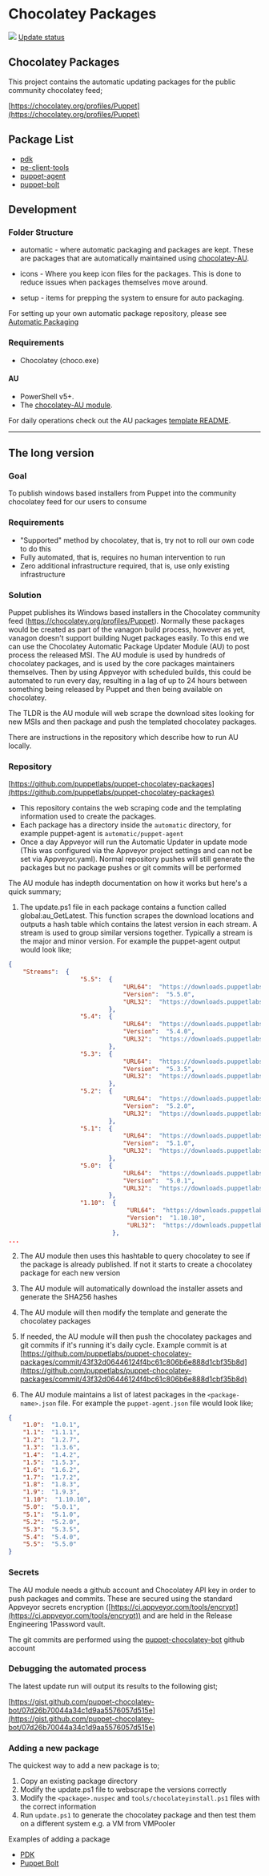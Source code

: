 # Chocolatey Packages

[![](https://ci.appveyor.com/api/projects/status/github/puppetlabs/puppet-chocolatey-packages?svg=true)](https://ci.appveyor.com/project/puppetlabs/puppet-chocolatey-packages)
[Update status](https://gist.github.com/puppet-chocolatey-bot/07d26b70044a34c1d9aa5576057d515e)

## Chocolatey Packages

This project contains the automatic updating packages for the public community chocolatey feed;

[https://chocolatey.org/profiles/Puppet](https://chocolatey.org/profiles/Puppet)

## Package List

* [pdk](https://chocolatey.org/packages/pdk)
* [pe-client-tools](https://chocolatey.org/packages/pe-client-tools)
* [puppet-agent](https://chocolatey.org/packages/puppet-agent)
* [puppet-bolt](https://chocolatey.org/packages/puppet-bolt)

## Development

### Folder Structure

* automatic - where automatic packaging and packages are kept. These are packages that are automatically maintained using [chocolatey-AU](https://github.com/chocolatey-community/chocolatey-au).

* icons - Where you keep icon files for the packages. This is done to reduce issues when packages themselves move around.

* setup - items for prepping the system to ensure for auto packaging.

For setting up your own automatic package repository, please see [Automatic Packaging](https://chocolatey.org/docs/automatic-packages)

### Requirements

* Chocolatey (choco.exe)


#### AU

* PowerShell v5+.
* The [chocolatey-AU module](https://github.com/chocolatey-community/chocolatey-au).

For daily operations check out the AU packages [template README](https://github.com/majkinetor/au-packages-template/blob/master/README.md).

---

## The long version

### Goal

To publish windows based installers from Puppet into the community chocolatey feed for our users to consume

### Requirements

* "Supported" method by chocolatey, that is, try not to roll our own code to do this
* Fully automated, that is, requires no human intervention to run
* Zero additional infrastructure required, that is, use only existing infrastructure

### Solution

Puppet publishes its Windows based installers in the Chocolatey community feed (https://chocolatey.org/profiles/Puppet).  Normally these packages would be created as part of the vanagon build process, however as yet, vanagon doesn't support building Nuget packages easily.  To this end we can use the Chocolatey Automatic Package Updater Module (AU) to post process the released MSI.  The AU module is used by hundreds of chocolatey packages, and is used by the core packages maintainers themselves.  Then by using Appveyor with scheduled builds, this could be automated to run every day, resulting in a lag of up to 24 hours between something being released by Puppet and then being available on chocolatey.

The TLDR is the AU module will web scrape the download sites looking for new MSIs and then package and push the templated chocolatey packages.

There are instructions in the repository which describe how to run AU locally.

### Repository

[https://github.com/puppetlabs/puppet-chocolatey-packages](https://github.com/puppetlabs/puppet-chocolatey-packages)

* This repository contains the web scraping code and the templating information used to create the packages.
* Each package has a directory inside the `automatic` directory, for example puppet-agent is `automatic/puppet-agent`
* Once a day Appveyor will run the Automatic Updater in update mode (This was configured via the Appveyor project settings and can not be set via Appveyor.yaml).  Normal repository pushes will still generate the packages but no package pushes or git commits will be performed

The AU module has indepth documentation on how it works but here's a quick summary;

1. The update.ps1 file in each package contains a function called global:au_GetLatest.  This function scrapes the download locations and outputs a hash table which contains the latest version in each stream.  A stream is used to group similar versions together.  Typically a stream is the major and minor version.  For example the puppet-agent output would look like;

``` json
{
    "Streams":  {
                    "5.5":  {
                                "URL64":  "https://downloads.puppetlabs.com/windows/puppet5/puppet-agent-5.5.0-x64.msi",
                                "Version":  "5.5.0",
                                "URL32":  "https://downloads.puppetlabs.com/windows/puppet5/puppet-agent-5.5.0-x86.msi"
                            },
                    "5.4":  {
                                "URL64":  "https://downloads.puppetlabs.com/windows/puppet5/puppet-agent-5.4.0-x64.msi",
                                "Version":  "5.4.0",
                                "URL32":  "https://downloads.puppetlabs.com/windows/puppet5/puppet-agent-5.4.0-x86.msi"
                            },
                    "5.3":  {
                                "URL64":  "https://downloads.puppetlabs.com/windows/puppet5/puppet-agent-5.3.5-x64.msi",
                                "Version":  "5.3.5",
                                "URL32":  "https://downloads.puppetlabs.com/windows/puppet5/puppet-agent-5.3.5-x86.msi"
                            },
                    "5.2":  {
                                "URL64":  "https://downloads.puppetlabs.com/windows/puppet5/puppet-agent-5.2.0-x64.msi",
                                "Version":  "5.2.0",
                                "URL32":  "https://downloads.puppetlabs.com/windows/puppet5/puppet-agent-5.2.0-x86.msi"
                            },
                    "5.1":  {
                                "URL64":  "https://downloads.puppetlabs.com/windows/puppet5/puppet-agent-5.1.0-x64.msi",
                                "Version":  "5.1.0",
                                "URL32":  "https://downloads.puppetlabs.com/windows/puppet5/puppet-agent-5.1.0-x86.msi"
                            },
                    "5.0":  {
                                "URL64":  "https://downloads.puppetlabs.com/windows/puppet5/puppet-agent-5.0.1-x64.msi",
                                "Version":  "5.0.1",
                                "URL32":  "https://downloads.puppetlabs.com/windows/puppet5/puppet-agent-5.0.1-x86.msi"
                            },
                    "1.10":  {
                                 "URL64":  "https://downloads.puppetlabs.com/windows/puppet-agent-1.10.10-x64.msi",
                                 "Version":  "1.10.10",
                                 "URL32":  "https://downloads.puppetlabs.com/windows/puppet-agent-1.10.10-x86.msi"
                             },
...
```

2. The AU module then uses this hashtable to query chocolatey to see if the package is already published.  If not it starts to create a chocolatey package for each new version

3. The AU module will automatically download the installer assets and generate the SHA256 hashes

4. The AU module will then modify the template and generate the chocolatey packages

5. If needed, the AU module will then push the chocolatey packages and git commits if it's running it's daily cycle.  Example commit is at [https://github.com/puppetlabs/puppet-chocolatey-packages/commit/43f32d06446124f4bc61c806b6e888d1cbf35b8d](https://github.com/puppetlabs/puppet-chocolatey-packages/commit/43f32d06446124f4bc61c806b6e888d1cbf35b8d)

5. The AU module maintains a list of latest packages in the `<package-name>.json` file.  For example the `puppet-agent.json` file would look like;

``` json
{
    "1.0":  "1.0.1",
    "1.1":  "1.1.1",
    "1.2":  "1.2.7",
    "1.3":  "1.3.6",
    "1.4":  "1.4.2",
    "1.5":  "1.5.3",
    "1.6":  "1.6.2",
    "1.7":  "1.7.2",
    "1.8":  "1.8.3",
    "1.9":  "1.9.3",
    "1.10":  "1.10.10",
    "5.0":  "5.0.1",
    "5.1":  "5.1.0",
    "5.2":  "5.2.0",
    "5.3":  "5.3.5",
    "5.4":  "5.4.0",
    "5.5":  "5.5.0"
}
```

### Secrets
The AU module needs a github account and Chocolatey API key in order to push packages and commits.  These are secured using the standard Appveyor secrets encryption ([https://ci.appveyor.com/tools/encrypt](https://ci.appveyor.com/tools/encrypt)) and are held in the Release Engineering 1Password vault.

The git commits are performed using the [puppet-chocolatey-bot](https://github.com/puppet-chocolatey-bot) github account

### Debugging the automated process

The latest update run will output its results to the following gist;

[https://gist.github.com/puppet-chocolatey-bot/07d26b70044a34c1d9aa5576057d515e](https://gist.github.com/puppet-chocolatey-bot/07d26b70044a34c1d9aa5576057d515e)

### Adding a new package

The quickest way to add a new package is to;

1. Copy an existing package directory
2. Modify the update.ps1 file to webscrape the versions correctly
3. Modify the `<package>.nuspec` and `tools/chocolateyinstall.ps1` files with the correct information
4. Run `update.ps1` to generate the chocolatey package and then test them on a different system e.g. a VM from VMPooler

Examples of adding a package

* [PDK](https://github.com/puppetlabs/puppet-chocolatey-packages/commit/64663759fb1c7f198d97b54fe766d94139875bb8)
* [Puppet Bolt](https://github.com/puppetlabs/puppet-chocolatey-packages/commit/39f76edf078e423a698672230d375a03064185ee)
